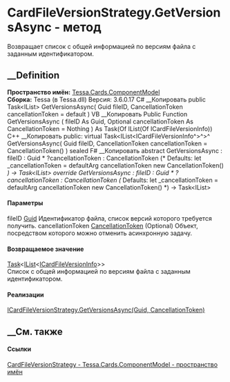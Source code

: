 # CardFileVersionStrategy.GetVersionsAsync - метод
Возвращает список с общей информацией по версиям файла с заданным
идентификатором.
##  __Definition
 **Пространство имён:**
[Tessa.Cards.ComponentModel](N_Tessa_Cards_ComponentModel.htm)  
 **Сборка:** Tessa (в Tessa.dll) Версия: 3.6.0.17
C# __Копировать
     public Task<IList<ICardFileVersionInfo>> GetVersionsAsync(
    	Guid fileID,
    	CancellationToken cancellationToken = default
    )
VB __Копировать
     Public Function GetVersionsAsync ( 
    	fileID As Guid,
    	Optional cancellationToken As CancellationToken = Nothing
    ) As Task(Of IList(Of ICardFileVersionInfo))
C++ __Копировать
     public:
    virtual Task<IList<ICardFileVersionInfo^>^>^ GetVersionsAsync(
    	Guid fileID, 
    	CancellationToken cancellationToken = CancellationToken()
    ) sealed
F# __Копировать
     abstract GetVersionsAsync : 
            fileID : Guid * 
            ?cancellationToken : CancellationToken 
    (* Defaults:
            let _cancellationToken = defaultArg cancellationToken new CancellationToken()
    *)
    -> Task<IList<ICardFileVersionInfo>> 
    override GetVersionsAsync : 
            fileID : Guid * 
            ?cancellationToken : CancellationToken 
    (* Defaults:
            let _cancellationToken = defaultArg cancellationToken new CancellationToken()
    *)
    -> Task<IList<ICardFileVersionInfo>> 
#### Параметры
fileID [Guid](https://learn.microsoft.com/dotnet/api/system.guid)
    Идентификатор файла, список версий которого требуется получить.
cancellationToken
[CancellationToken](https://learn.microsoft.com/dotnet/api/system.threading.cancellationtoken)
(Optional)
    Объект, посредством которого можно отменить асинхронную задачу.
#### Возвращаемое значение
[Task](https://learn.microsoft.com/dotnet/api/system.threading.tasks.task-1)<[IList](https://learn.microsoft.com/dotnet/api/system.collections.generic.ilist-1)<[ICardFileVersionInfo](T_Tessa_Cards_ComponentModel_ICardFileVersionInfo.htm)>>  
Список с общей информацией по версиям файла с заданным идентификатором.
#### Реализации
[ICardFileVersionStrategy.GetVersionsAsync(Guid,
CancellationToken)](M_Tessa_Cards_ComponentModel_ICardFileVersionStrategy_GetVersionsAsync.htm)  
##  __См. также
#### Ссылки
[CardFileVersionStrategy -
](T_Tessa_Cards_ComponentModel_CardFileVersionStrategy.htm)
[Tessa.Cards.ComponentModel - пространство
имён](N_Tessa_Cards_ComponentModel.htm)
